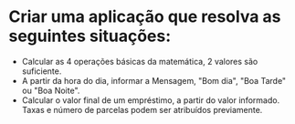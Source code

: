 # Criar uma aplicação que resolva as seguintes situações:

- Calcular as 4 operações básicas da matemática, 2 valores são suficiente.
- A partir da hora do dia, informar a Mensagem, "Bom dia", "Boa Tarde" ou "Boa Noite".
- Calcular o valor final de um empréstimo, a partir do valor informado. Taxas e número de parcelas podem ser atribuídos previamente.